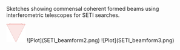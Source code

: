 Sketches showing commensal coherent formed beams using interferometric telescopes for SETI searches.

<img src=SETI_beamform1.png alt="alt text" width="50" height="50">
![Plot](SETI_beamform2.png)
![Plot](SETI_beamform3.png)
